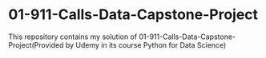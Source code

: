 # 01-911-Calls-Data-Capstone-Project

This repository contains my solution of 01-911-Calls-Data-Capstone-Project(Provided by Udemy in its course Python for Data Science)
